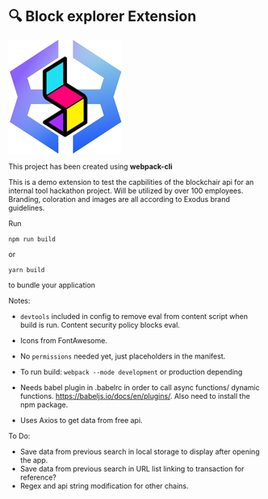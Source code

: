 # 🔍 Block explorer Extension

![Helpscout Custom Logo](https://github.com/AngelLozan/Transaction-Hash-Explorer-Extension/blob/main/dist/EXODUSblockchair.png?raw=true)

This project has been created using **webpack-cli**

This is a demo extension to test the capbilities of the blockchair api for an internal tool hackathon project. Will be utilized by over 100 employees. Branding, coloration and images are all according to Exodus brand guidelines. 

Run

```
npm run build
```

or

```
yarn build
```

to bundle your application



Notes:

- `devtools` included in config to remove eval from content script when build is run. Content security policy blocks eval. 

- Icons from FontAwesome. 

- No `permissions` needed yet, just placeholders in the manifest.

- To run build:  `webpack --mode development` or production depending

- Needs babel plugin in .babelrc in order to call async functions/ dynamic functions. https://babeljs.io/docs/en/plugins/. Also need to install the npm package. 

- Uses Axios to get data from free api.


To Do:
- Save data from previous search in local storage to display after opening the app.
- Save data from previous search in URL list linking to transaction for reference?
- Regex and api string modification for other chains. 